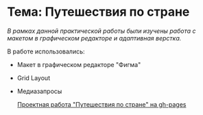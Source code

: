 # Тема: **Путешествия по стране**  

*В рамках данной практической работы были изучены работа с макетом в графическом редакторе и адаптивная верстка.*  

В работе использовались:
* Макет в графическом редакторе "Фигма"  
* Grid Layout  
* Медиазапросы  
  
    
    [Проектная работа "Путешествия по стране" на gh-pages](https://leisanmingalieva.github.io/russian-travel/ "Путешествия по стране")